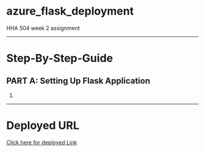 # azure_flask_deployment
HHA 504 week 2 assignment

***

# Step-By-Step-Guide

## PART A: Setting Up Flask Application 

1. 

***

# Deployed URL 

[Click here for deployed Link]('joyce-504-flask.azurewebsites.net')
